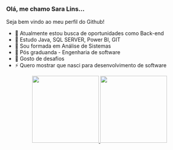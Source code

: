 ### Olá, me chamo Sara Lins...

Seja bem vindo ao meu perfil do Github!

- 🔭 Atualmente estou busca de oportunidades como Back-end
- 🌱 Estudo Java, SQL SERVER, Power BI, GIT
- 👯 Sou formada em Análise de Sistemas
- 🤔 Pós graduanda - Engenharia de software
- 💬 Gosto de desafios
- ⚡ Quero mostrar que nasci para desenvolvimento de software

<div align="center">
  <a href="https://github.com/sara-lins">
  <img height="180em" src="https://github-readme-stats.vercel.app/api?username=sara-lins&show_icons=true&theme=dracula&include_all_commits=true&count_private=true"/>
  <img height="180em" src="https://github-readme-stats.vercel.app/api/top-langs/?username=sara-lins&layout=compact&langs_count=7&theme=dracula"/>
</div>
